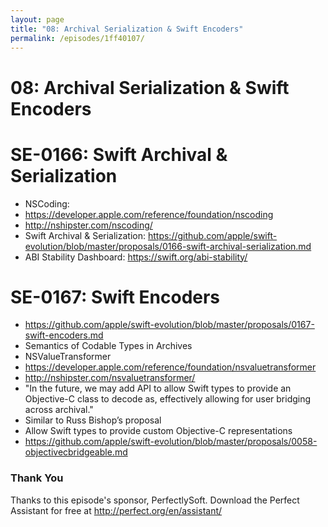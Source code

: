```yaml
---
layout: page
title: "08: Archival Serialization & Swift Encoders"
permalink: /episodes/1ff40107/
---
```


# 08: Archival Serialization & Swift Encoders

# SE-0166: Swift Archival & Serialization

- NSCoding:
 - https://developer.apple.com/reference/foundation/nscoding
 - http://nshipster.com/nscoding/
- Swift Archival & Serialization: https://github.com/apple/swift-evolution/blob/master/proposals/0166-swift-archival-serialization.md
- ABI Stability Dashboard: https://swift.org/abi-stability/

# SE-0167: Swift Encoders

- https://github.com/apple/swift-evolution/blob/master/proposals/0167-swift-encoders.md
- Semantics of Codable Types in Archives
- NSValueTransformer
 - https://developer.apple.com/reference/foundation/nsvaluetransformer
 - http://nshipster.com/nsvaluetransformer/
- "In the future, we may add API to allow Swift types to provide an Objective-C class to decode as, effectively allowing for user bridging across archival."
- Similar to Russ Bishop’s proposal
 - Allow Swift types to provide custom Objective-C representations
 - https://github.com/apple/swift-evolution/blob/master/proposals/0058-objectivecbridgeable.md

### Thank You 

Thanks to this episode's sponsor, PerfectlySoft. Download the Perfect Assistant for free at http://perfect.org/en/assistant/
